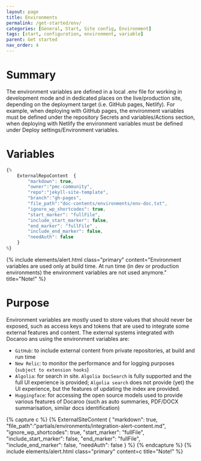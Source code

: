 ```yaml
---
layout: page
title: Environments
permalink: /get-started/env/
categories: [General, Start, Site config, Environment]
tags: [start, configuration, environment, variable]
parent: Get started
nav_order: 4
---
```


# Summary
The environment variables are defined in a local .env file for working in development mode and in dedicated places on the live/production site, depending on the deployment target (i.e. GitHub pages, Netlify). For example, when deploying with GitHub pages, the environment variables must be defined under the repository Secrets and variables/Actions section, when deploying with Netlify the environment variables must be defined under Deploy settings/Environment variables. 

# Variables
```javascript
{% 
    ExternalRepoContent  { 
        "markdown": true,
        "owner":"pmc-community", 
        "repo":"jekyll-site-template", 
        "branch":"gh-pages", 
        "file_path":"doc-contents/environments/env-doc.txt", 
        "ignore_wp_shortcodes": true, 
        "start_marker": "fullFile",
        "include_start_marker": false,
        "end_marker": "fullFile" ,
        "include_end_marker": false,
        "needAuth": false
    }
%}
```

{% include elements/alert.html class="primary" 
    content="Environment variables are used only at build time. At run time (in dev or production environments) the environment variables are not used anymore."
    title="Note!" 
%}

# Purpose
Environment variables are mostly used to store values that should never be exposed, such as access keys and tokens that are used to integrate some external features and content. The external systems integrated with Docaroo ans using the environment variables are:
- `GitHub`: to include external content from private repositories, at build and run time
- `New Relic`: to monitor the performance and for logging purposes (`subject to extension hooks`)
- `Algolia`: for search in site. `Algolia DocSearch` is fully supported and the full UI experience is provided; `Algolia search` does not provide (yet) the UI experience, but the features of updating the index are provided.
- `Huggingface`: for accessing the open source models used to provide various features of Docaroo (such as auto summaries, PDF/DOCX summarisation, similar docs identification)

{% capture c %}
  {% ExternalSiteContent  {
        "markdown": true,
        "file_path":"partials/environments/integration-alert-content.md", 
        "ignore_wp_shortcodes": true, 
        "start_marker": "fullFile", 
        "include_start_marker": false,
        "end_marker": "fullFile",
        "include_end_marker": false,
        "needAuth": false 
    } 
  %}
{% endcapture %}
{% include elements/alert.html class="primary" content=c title="Note!" %}